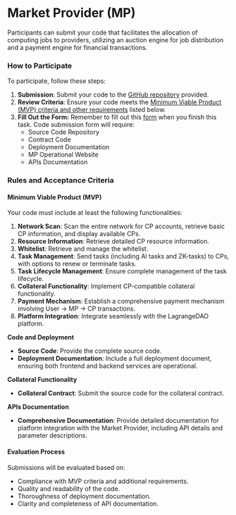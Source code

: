 # Market Provider (MP)

Participants can submit your code that facilitates the allocation of computing jobs to providers, utilizing an auction engine for job distribution and a payment engine for financial transactions.

### **How to Participate**

To participate, follow these steps:

1. **Submission**: Submit your code to the [GitHub repository](https://github.com/swanchain/market-providers) provided.
2. **Review Criteria**: Ensure your code meets the [Minimum Viable Product (MVP) criteria and other requirements](market-provider-mp.md#minimum-viable-product-mvp) listed below.
3. **Fill Out the Form:** Remember to fill out this [form](https://docs.google.com/forms/d/e/1FAIpQLSctZrpy\_VlSMO0-XSKFK-rVDGoeEoxnQCHwqOuQxPMIq-6E-w/viewform?usp=sf\_link) when you finish this task. Code submission form will require:
   * Source Code Repository
   * Contract Code
   * Deployment Documentation
   * MP Operational Website
   * APIs Documentation

### **Rules and Acceptance Criteria**

#### **Minimum Viable Product (MVP)**

Your code must include at least the following functionalities:

1. **Network Scan**: Scan the entire network for CP accounts, retrieve basic CP information, and display available CPs.
2. **Resource Information**: Retrieve detailed CP resource information.
3. **Whitelist**: Retrieve and manage the whitelist.
4. **Task Management**: Send tasks (including AI tasks and ZK-tasks) to CPs, with options to renew or terminate tasks.
5. **Task Lifecycle Management**: Ensure complete management of the task lifecycle.
6. **Collateral Functionality**: Implement CP-compatible collateral functionality.
7. **Payment Mechanism**: Establish a comprehensive payment mechanism involving User -> MP -> CP transactions.
8. **Platform Integration**: Integrate seamlessly with the LagrangeDAO platform.

**Code and Deployment**

* **Source Code**: Provide the complete source code.
* **Deployment Documentation**: Include a full deployment document, ensuring both frontend and backend services are operational.

**Collateral Functionality**

* **Collateral Contract**: Submit the source code for the collateral contract.

**APIs Documentation**

* **Comprehensive Documentation**: Provide detailed documentation for platform integration with the Market Provider, including API details and parameter descriptions.

#### Evaluation Process <a href="#evaluation-process" id="evaluation-process"></a>

Submissions will be evaluated based on:

* Compliance with MVP criteria and additional requirements.
* Quality and readability of the code.
* Thoroughness of deployment documentation.
* Clarity and completeness of API documentation.
